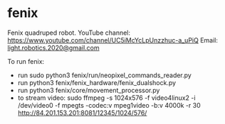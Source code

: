 # fenix
Fenix quadruped robot.
YouTube channel: https://www.youtube.com/channel/UC5iMcYcLpUnzzhuc-a_uPiQ
Email: light.robotics.2020@gmail.com

To run fenix:
- run sudo python3 fenix/run/neopixel_commands_reader.py
- run python3 fenix/fenix_hardware/fenix_dualshock.py
- run python3 fenix/core/movement_processor.py
- to stream video:
sudo ffmpeg -s 1024x576 -f video4linux2 -i /dev/video0 -f mpegts -codec:v mpeg1video -b:v 4000k -r 30 http://84.201.153.201:8081/12345/1024/576/